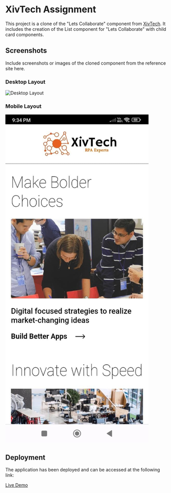 # XivTech Assignment

This project is a clone of the "Lets Collaborate" component from [XivTech](https://www.xivtech.io). It includes the creation of the List component for "Lets Collaborate" with child card components.

## Screenshots

Include screenshots or images of the cloned component from the reference site here.

### Desktop Layout

![Desktop Layout](/screenshots/desktopview.png)

### Mobile Layout

![Mobile Layout](/screenshots/mobileview.jpg)

## Deployment

The application has been deployed and can be accessed at the following link:

[Live Demo](https://xiv-tech-assignment.vercel.app/)

